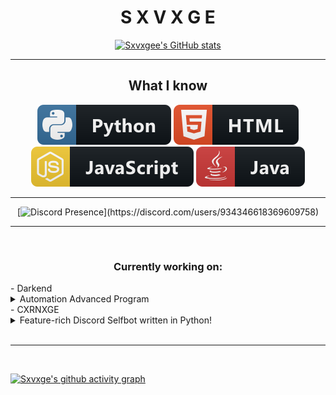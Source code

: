 <div align="center">
<h1>S X V X G E</h1>
 
[![Sxvxgee's GitHub stats](https://github-readme-stats.vercel.app/api?username=Sxvxgee&count_private=true&show_icons=true&theme=algolia)](https://github.com/anuraghazra/github-readme-stats)

 -------
 
<h2>What I know</h2>
<img src='https://raw.githubusercontent.com/MikeCodesDotNET/ColoredBadges/master/svg/dev/languages/python.svg'> <img src='https://raw.githubusercontent.com/MikeCodesDotNET/ColoredBadges/master/svg/dev/languages/html.svg'> <img src='https://raw.githubusercontent.com/MikeCodesDotNET/ColoredBadges/master/svg/dev/languages/js.svg'> <img src='https://raw.githubusercontent.com/MikeCodesDotNET/ColoredBadges/master/svg/dev/languages/java.svg'>
<br>

-------

[![Discord Presence](https://lanyard.cnrad.dev/api/934346618369609758?theme=dark&animated=true&borderRadius=10px&idleMessage=Dein%20Zweifel%20ist%20schw%C3%A4cher%20als%20mein%20Glaube.)](https://discord.com/users/934346618369609758)

-----------
<br>

<h3>Currently working on:</h3>
<div align="left">
- Darkend
    <details><summary>Automation Advanced Program</summary>A program that is extremely easy-to-use yet powerful and advanced, continuously updated and developed. With the main goal of easing the automation process of the Discord bot' economy commands, Dank Memer.</details>
- CXRNXGE
    <details><summary>Feature-rich Discord Selfbot written in Python!</summary>I'll figure out what to write here soon, lol.</details>
<br>

-------

<br>

[![Sxvxge's github activity graph](https://activity-graph.herokuapp.com/graph?username=Sxvxgee&area=true&hide_border=true&theme=gotham)](https://github.com/ashutosh00710/github-readme-activity-graph)

